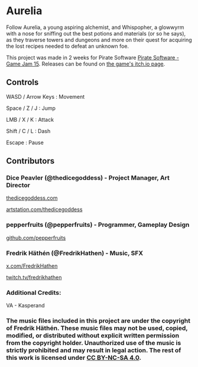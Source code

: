 # Aurelia
Follow Aurelia, a young aspiring alchemist, and Whispopher, a glowwyrm with a nose for sniffing out the best potions and materials (or so he says), as they traverse towers and dungeons and more on their quest for acquiring the lost recipes needed to defeat an unknown foe.

This project was made in 2 weeks for Pirate Software [Pirate Software - Game Jam 15](https://itch.io/jam/pirate15). Releases can be found on [the game's itch.io page](https://pepperfruits.itch.io/aurelia).

## Controls

WASD  /  Arrow Keys     : Movement

Space  /  Z  /  J       : Jump

LMB    /  X  /  K       : Attack

Shift  /  C  /  L       : Dash

Escape                  : Pause

## Contributors

### Dice Peavler (@thedicegoddess) - Project Manager, Art Director

[thedicegoddess.com](thedicegoddess.com)

[artstation.com/thedicegoddess](artstation.com/thedicegoddess)

### pepperfruits (@pepperfruits) - Programmer, Gameplay Design

[github.com/pepperfruits](github.com/pepperfruits)

### Fredrik Häthén (@FredrikHathen) - Music, SFX

[x.com/FredrikHathen](x.com/FredrikHathen)

[twitch.tv/fredrikhathen](twitch.tv/fredrikhathen)


### Additional Credits:

VA - Kasperand

### The music files included in this project are under the copyright of Fredrik Häthén. These music files may not be used, copied, modified, or distributed without explicit written permission from the copyright holder. Unauthorized use of the music is strictly prohibited and may result in legal action. The rest of this work is licensed under [CC BY-NC-SA 4.0](https://creativecommons.org/licenses/by-nc-sa/4.0/).
